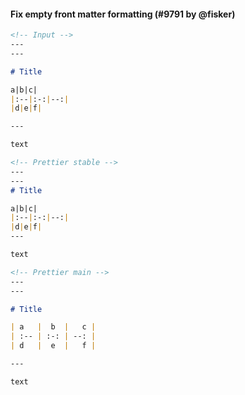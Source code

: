 #### Fix empty front matter formatting (#9791 by @fisker)

<!-- prettier-ignore -->
```markdown
<!-- Input -->
---
---

# Title

a|b|c|
|:--|:-:|--:|
|d|e|f|

---

text

<!-- Prettier stable -->
---
---
# Title

a|b|c|
|:--|:-:|--:|
|d|e|f|
---

text

<!-- Prettier main -->
---
---

# Title

| a   |  b  |   c |
| :-- | :-: | --: |
| d   |  e  |   f |

---

text
```
